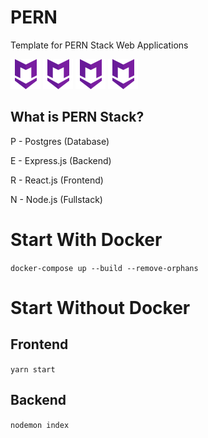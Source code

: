 # PERN
Template for PERN Stack Web Applications

![](https://github.com/adam-p/markdown-here/raw/master/src/common/images/icon48.png)
![](https://github.com/adam-p/markdown-here/raw/master/src/common/images/icon48.png)
![](https://github.com/adam-p/markdown-here/raw/master/src/common/images/icon48.png)
![](https://github.com/adam-p/markdown-here/raw/master/src/common/images/icon48.png)

## What is PERN Stack?
P - Postgres (Database)

E - Express.js (Backend)

R - React.js (Frontend)

N - Node.js (Fullstack)

# Start With Docker
`docker-compose up --build --remove-orphans`

# Start Without Docker

## Frontend
`yarn start`

## Backend
`nodemon index`
